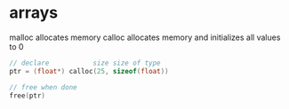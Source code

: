 # arrays

malloc allocates memory
calloc allocates memory and initializes all values to 0
```c
// declare           size size of type
ptr = (float*) calloc(25, sizeof(float))

// free when done
free(ptr)
```